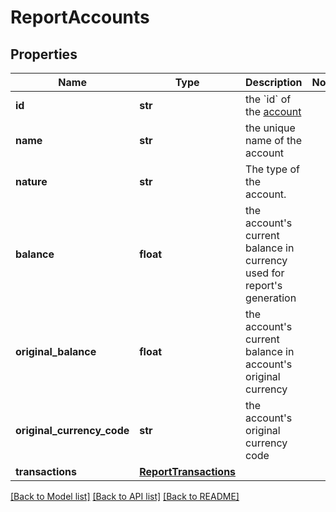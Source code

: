 # ReportAccounts

## Properties
Name | Type | Description | Notes
------------ | ------------- | ------------- | -------------
**id** | **str** | the &#x60;id&#x60; of the [account](#accounts) | 
**name** | **str** | the unique name of the account | 
**nature** | **str** | The type of the account. | 
**balance** | **float** | the account&#x27;s current balance in currency used for report&#x27;s generation | 
**original_balance** | **float** | the account&#x27;s current balance in account&#x27;s original currency | 
**original_currency_code** | **str** | the account&#x27;s original currency code | 
**transactions** | [**ReportTransactions**](ReportTransactions.md) |  | 

[[Back to Model list]](../README.md#documentation-for-models) [[Back to API list]](../README.md#documentation-for-api-endpoints) [[Back to README]](../README.md)

